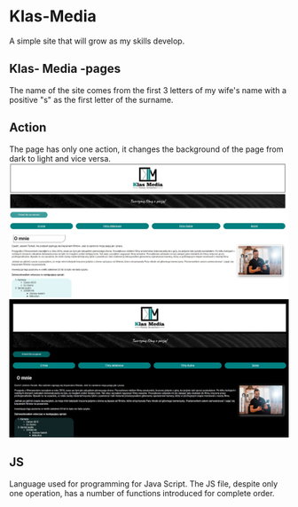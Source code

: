﻿# Klas-Media
A simple site that will grow as my skills develop.
## Klas- Media -pages 
The name of the site comes from the first 3 letters of my wife's name with a positive "s" as the first letter of the surname.
## Action
The page has only one action, it changes the background of the page from dark to light and vice versa.
**![Pages photo](Foto/jasne.jpg)**
**![Pages photo](Foto/ciemne.jpg)**
## JS
Language used for programming for Java Script. The JS file, despite only one operation, has a number of functions introduced for complete order.
